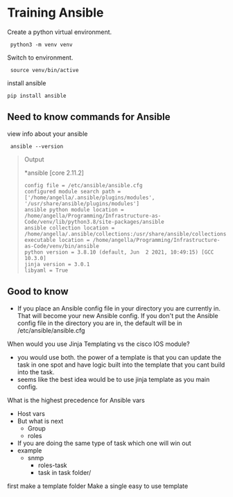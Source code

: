 # Training Ansible

Create a python virtual environment.

<code> python3 -m venv venv </code>

Switch to environment.

<code> source venv/bin/active </code>

install ansible

<code>pip install ansible</code>




## Need to know commands for Ansible
view info about your ansible

<code> ansible --version </code>
<blockquote>
Output

*ansible [core 2.11.2]

    config file = /etc/ansible/ansible.cfg
    configured module search path = ['/home/angella/.ansible/plugins/modules', '/usr/share/ansible/plugins/modules']
    ansible python module location = /home/angella/Programming/Infrastructure-as-Code/venv/lib/python3.8/site-packages/ansible
    ansible collection location = /home/angella/.ansible/collections:/usr/share/ansible/collections
    executable location = /home/angella/Programming/Infrastructure-as-Code/venv/bin/ansible
    python version = 3.8.10 (default, Jun  2 2021, 10:49:15) [GCC 10.3.0]
    jinja version = 3.0.1
    libyaml = True
  </blockquote>


## Good to know
- If you place an Ansible config file in your directory you are currently in. That will become your new Ansible config. If you don't put the Ansible config file in the directory you are in, the default will be in  /etc/ansible/ansible.cfg

When would you use Jinja Templating vs the cisco IOS module?
- you would use both. the power of a template is that you can update the task in one spot and have logic built into the template that you cant build into the task.
- seems like the best idea would be to use jinja template as you main config.

What is the highest precedence for Ansible vars
- Host vars
- But what is next
    - Group
    - roles
- If you are doing the same type of task which one will win out
- example
    - snmp 
        - roles-task
        - task in task folder/



first make a template folder
Make a single easy to use template





